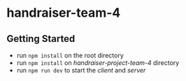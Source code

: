 # handraiser-team-4


## Getting Started
 - run `npm install` on the root directory
 - run `npm install` on *handraiser-project-team-4* directory 
 - run `npm run dev` to start the *client* and *server* 